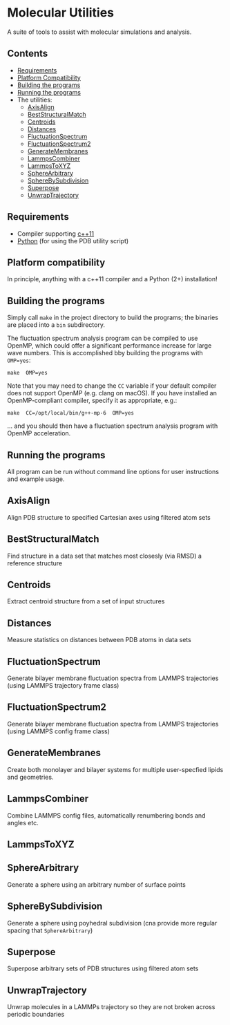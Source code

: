 # Molecular Utilities

A suite of tools to assist with molecular simulations and analysis.

## Contents

* [Requirements](#Requirements)
* [Platform Compatibility](#Compatibility)
* [Building the programs](#Building)
* [Running the programs](#Running)
* The utilities:
  * [AxisAlign](#AxisAlign)
  * [BestStructuralMatch](#BestStructuralMatch)
  * [Centroids](#Centroids)
  * [Distances](#Distances)
  * [FluctuationSpectrum](#FluctuationSpectrum)
  * [FluctuationSpectrum2](#FluctuationSpectrum2)
  * [GenerateMembranes](#GenerateMembranes)
  * [LammpsCombiner](#LammpsCombiner)
  * [LammpsToXYZ](#LammpsToXYZ)
  * [SphereArbitrary](#SphereArbitrary)
  * [SphereBySubdivision](#SphereBySubdivision)
  * [Superpose](#Superpose)
  * [UnwrapTrajectory](#UnwrapTrajectory)

## Requirements

* Compiler supporting [c++11](https://en.wikipedia.org/wiki/C%2B%2B11)
* [Python](https://www.python.org/) (for using the PDB utility script)

## Platform compatibility

In principle, anything with a c++11 compiler and a Python (2+) installation!

## Building the programs

Simply call `make` in the project directory to build the programs; the binaries are placed into a `bin` subdirectory.

The fluctuation spectrum analysis program can be compiled to use OpenMP, which could offer a significant performance increase for large wave numbers. This is accomplished bby building the programs with `OMP=yes`:

`make  OMP=yes`

Note that you may need to change the `CC` variable if your default compiler does not support OpenMP (e.g. clang on macOS). If you have installed an OpenMP-compliant compiler, specify it as appropriate, e.g.:

`make  CC=/opt/local/bin/g++-mp-6  OMP=yes`

... and you should then have a fluctuation spectrum analysis program with OpenMP acceleration.

## Running the programs

All program can be run without command line options for user instructions and example usage.

## <a name="AxisAlign"></a> AxisAlign

Align PDB structure to specified Cartesian axes using filtered atom sets

## <a name="BestStructuralMatch"></a> BestStructuralMatch

Find structure in a data set that matches most closesly (via RMSD) a reference structure

## <a name="Centroids"></a> Centroids

Extract centroid structure from a set of input structures

## <a name="Distances"></a> Distances

Measure statistics on distances between PDB atoms in data sets

## <a name="FluctuationSpectrum"></a> FluctuationSpectrum

Generate bilayer membrane fluctuation spectra from LAMMPS trajectories (using LAMMPS trajectory frame class)

## <a name="FluctuationSpectrum2"></a> FluctuationSpectrum2

Generate bilayer membrane fluctuation spectra from LAMMPS trajectories (using LAMMPS config frame class)

## <a name="GenerateMembranes"></a> GenerateMembranes

Create both monolayer and bilayer systems for multiple user-specfied lipids and geometries.

## <a name="LammpsCombiner"></a> LammpsCombiner

Combine LAMMPS config files, automatically renumbering bonds and angles etc.

## <a name="LammpsToXYZ"></a> LammpsToXYZ

## <a name="SphereArbitrary"></a> SphereArbitrary

Generate a sphere using an arbitrary number of surface points

## <a name="SphereBySubdivision"></a> SphereBySubdivision

Generate a sphere using poyhedral subdivision (cna provide more regular spacing that `SphereArbitrary`)

## <a name="Superpose"></a> Superpose

Superpose arbitrary sets of PDB structures using filtered atom sets

## <a name="UnwrapTrajectory"></a> UnwrapTrajectory

Unwrap molecules in a LAMMPs trajectory so they are not broken across periodic boundaries
